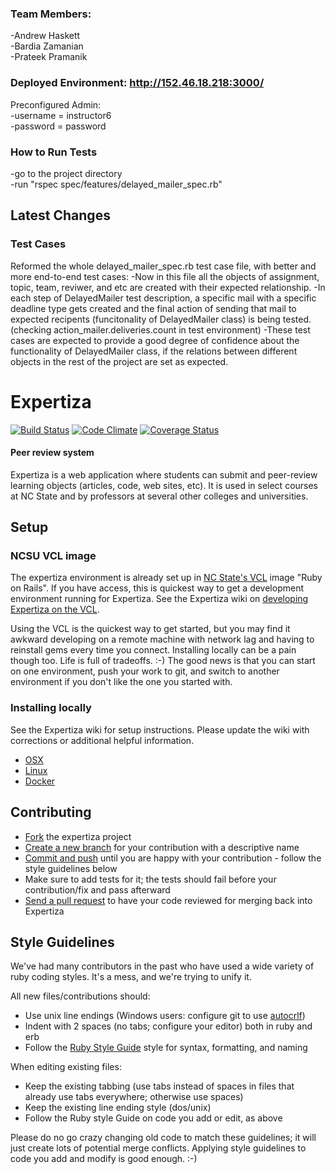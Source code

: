 ### Team Members:  
-Andrew Haskett  
-Bardia Zamanian  
-Prateek Pramanik  

### Deployed Environment: http://152.46.18.218:3000/

Preconfigured Admin:  
-username = instructor6  
-password = password  

### How to Run Tests
-go to the project directory  
-run "rspec spec/features/delayed_mailer_spec.rb"  

Latest Changes
-----

### Test Cases
Reformed the whole delayed_mailer_spec.rb test case file, with better and more end-to-end test cases:
-Now in this file all the objects of assignment, topic, team, reviwer, and etc are created with their expected relationship.
-In each step of DelayedMailer test description, a specific mail with a specific deadline type gets created and the final action of sending that mail to expected recipents (funcitonality of DelayedMailer class) is being tested. (checking action_mailer.deliveries.count in test environment)
-These test cases are expected to provide a good degree of confidence about the functionality of DelayedMailer class, if the relations between different objects in the rest of the project are set as expected.

Expertiza
=========

[![Build Status](https://travis-ci.org/expertiza/expertiza.svg?branch=master)](https://travis-ci.org/expertiza/expertiza)
[![Code Climate](https://codeclimate.com/github/expertiza/expertiza/badges/gpa.svg)](https://codeclimate.com/github/expertiza/expertiza)
[![Coverage Status](https://coveralls.io/repos/github/expertiza/expertiza/badge.svg?branch=master)](https://coveralls.io/github/expertiza/expertiza?branch=master)
#### Peer review system

Expertiza is a web application where students can submit and peer-review learning objects (articles, code, web sites, etc). It is used in select courses at NC State and by professors at several other colleges and universities.

Setup
-----

### NCSU VCL image

The expertiza environment is already set up in [NC State's VCL](https://vcl.ncsu.edu) image "Ruby on Rails".
If you have access, this is quickest way to get a development environment running for Expertiza.
See the Expertiza wiki on [developing Expertiza on the VCL](http://wiki.expertiza.ncsu.edu/index.php/Developing_Expertiza_on_the_VCL).

Using the VCL is the quickest way to get started, but you may find it awkward developing on a remote machine
with network lag and having to reinstall gems every time you connect. Installing locally can be a pain though too.
Life is full of tradeoffs. :-) The good news is that you can start on one environment, push your work to git,
and switch to another environment if you don't like the one you started with.

### Installing locally

See the Expertiza wiki for setup instructions. Please update the wiki with corrections or additional helpful information.

 * [OSX](http://wiki.expertiza.ncsu.edu/index.php/Development:Setup:OSX)
 * [Linux](http://wiki.expertiza.ncsu.edu/index.php/Development:Setup:Linux:RHEL)
 * [Docker](https://hub.docker.com/r/winbobob/expertiza-fall2016/)

Contributing
------------

 * [Fork](http://help.github.com/fork-a-repo/) the expertiza project
 * [Create a new branch](http://progit.org/book) for your contribution with a descriptive name
 * [Commit and push](http://progit.org/book) until you are happy with your contribution - follow the style guidelines below
 * Make sure to add tests for it; the tests should fail before your contribution/fix and pass afterward
 * [Send a pull request](http://help.github.com/send-pull-requests) to have your code reviewed for merging back into Expertiza

Style Guidelines
----------------

We've had many contributors in the past who have used a wide variety of ruby coding styles. It's a mess, and we're trying to unify it.

All new files/contributions should:

 * Use unix line endings (Windows users: configure git to use [autocrlf](http://help.github.com/line-endings))
 * Indent with 2 spaces (no tabs; configure your editor) both in ruby and erb
 * Follow the [Ruby Style Guide](https://github.com/bbatsov/ruby-style-guide) style for syntax, formatting, and naming

When editing existing files:

 * Keep the existing tabbing (use tabs instead of spaces in files that already use tabs everywhere; otherwise use spaces)
 * Keep the existing line ending style (dos/unix)
 * Follow the Ruby style Guide on code you add or edit, as above

Please do no go crazy changing old code to match these guidelines; it will just create lots of potential merge conflicts.
Applying style guidelines to code you add and modify is good enough. :-)
